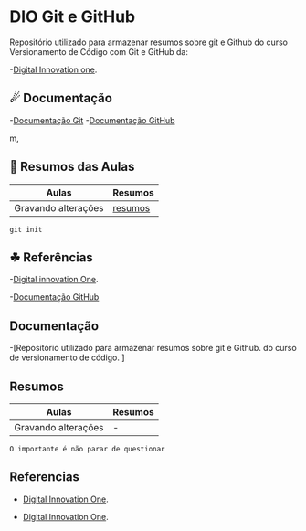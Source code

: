 
# DIO Git e GitHub 
Repositório utilizado para armazenar resumos sobre git e Github do curso Versionamento de Código com Git e GitHub da:

-[Digital Innovation one](https://www.dio.me).

## ☄ Documentação
-[Documentação Git](https://git-scm.com/doc)
-[Documentação GitHub](https://docs.github.com/)



m,
## 🛴 Resumos das Aulas 
|Aulas | Resumos |
|---------|---------|
|Gravando alterações|[resumos](https://git-scm.com/doc)|

```
git init 
```

##  ☘  Referências 
-[Digital innovation One]().




-[Documentação GitHub](http://docs.github.com/)


## Documentação

-[Repositório utilizado para armazenar resumos sobre git e Github.
do curso de versionamento de código. ]


## Resumos 

|Aulas |Resumos |
|-----|-|
|Gravando alterações |-|

````
O importante é não parar de questionar

````

## Referencias 
- [Digital Innovation One](show).

- [Digital Innovation One]().
